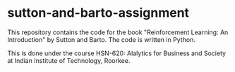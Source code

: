 # sutton-and-barto-assignment

This repository contains the code for the book "Reinforcement Learning: An Introduction" by Sutton and Barto. The code is written in Python.

This is done under the course HSN-620: Alalytics for Business and Society at Indian Institute of Technology, Roorkee.